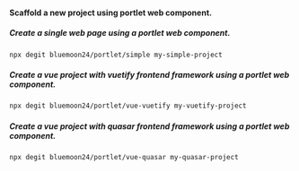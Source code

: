 #### Scaffold a new project using portlet web component.

##### Create a single web page using a portlet web component.

```bash
npx degit bluemoon24/portlet/simple my-simple-project
```

##### Create a vue project with vuetify frontend framework using a portlet web component.

```bash
npx degit bluemoon24/portlet/vue-vuetify my-vuetify-project
```

##### Create a vue project with quasar frontend framework using a portlet web component.

```bash
npx degit bluemoon24/portlet/vue-quasar my-quasar-project
```
